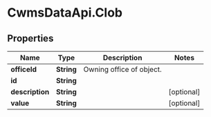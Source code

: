 # CwmsDataApi.Clob

## Properties

Name | Type | Description | Notes
------------ | ------------- | ------------- | -------------
**officeId** | **String** | Owning office of object. | 
**id** | **String** |  | 
**description** | **String** |  | [optional] 
**value** | **String** |  | [optional] 


